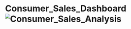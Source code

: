 # Consumer_Sales_Dashboard![Consumer_Sales_Analysis](https://user-images.githubusercontent.com/88282209/219844147-dcdf6a8f-0e8c-437e-9d4a-ff91aaeaa85a.PNG)
